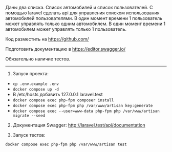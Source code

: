 Даны два списка.
Список автомобилей и список пользователей.
C помощью laravel сделать api для управления списком использования автомобилей пользователями.
В один момент времени 1 пользователь может управлять только одним автомобилем. В один момент времени 1 автомобилем может управлять только 1 пользователь.

Код разместить на https://github.com/

Подготовить документацию в https://editor.swagger.io/

Обязательно наличие тестов.

---

1. Запуск проекта:

- `cp .env.example .env`
- `docker compose up -d`
- В /etc/hosts добавить 127.0.0.1 laravel.test
- `docker compose exec php-fpm composer install`
- `docker compose exec php-fpm php /var/www/artisan key:generate`
- `docker compose exec --user=www-data php-fpm php /var/www/artisan migrate --seed`

2. Документация Swagger:
http://laravel.test/api/documentation

3. Запуск тестов:

`docker compose exec php-fpm php /var/www/artisan test`
